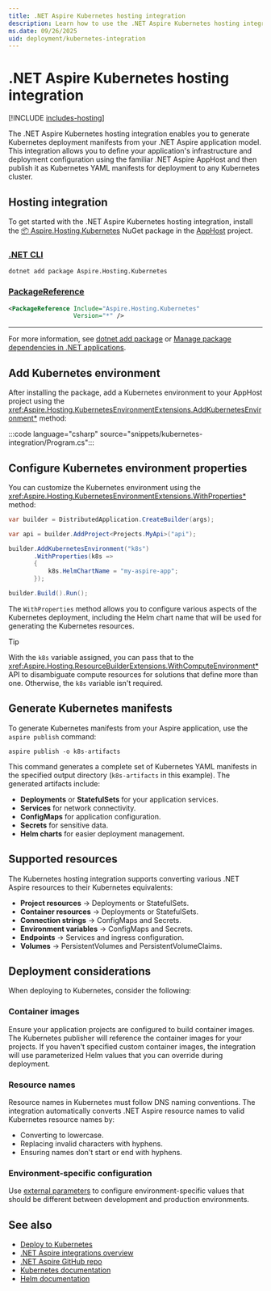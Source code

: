 ```yaml
---
title: .NET Aspire Kubernetes hosting integration
description: Learn how to use the .NET Aspire Kubernetes hosting integration to generate Kubernetes deployment manifests.
ms.date: 09/26/2025
uid: deployment/kubernetes-integration
---
```


# .NET Aspire Kubernetes hosting integration

[!INCLUDE [includes-hosting](../includes/includes-hosting.md)]

The .NET Aspire Kubernetes hosting integration enables you to generate Kubernetes deployment manifests from your .NET Aspire application model. This integration allows you to define your application's infrastructure and deployment configuration using the familiar .NET Aspire AppHost and then publish it as Kubernetes YAML manifests for deployment to any Kubernetes cluster.

## Hosting integration

To get started with the .NET Aspire Kubernetes hosting integration, install the [📦 Aspire.Hosting.Kubernetes](https://www.nuget.org/packages/Aspire.Hosting.Kubernetes) NuGet package in the [AppHost](xref:dotnet/aspire/app-host) project.

### [.NET CLI](#tab/dotnet-cli)

```dotnetcli
dotnet add package Aspire.Hosting.Kubernetes
```

### [PackageReference](#tab/package-reference)

```xml
<PackageReference Include="Aspire.Hosting.Kubernetes"
                  Version="*" />
```

---

For more information, see [dotnet add package](/dotnet/core/tools/dotnet-add-package) or [Manage package dependencies in .NET applications](/dotnet/core/tools/dependencies).

## Add Kubernetes environment

After installing the package, add a Kubernetes environment to your AppHost project using the <xref:Aspire.Hosting.KubernetesEnvironmentExtensions.AddKubernetesEnvironment*> method:

:::code language="csharp" source="snippets/kubernetes-integration/Program.cs":::

## Configure Kubernetes environment properties

You can customize the Kubernetes environment using the <xref:Aspire.Hosting.KubernetesEnvironmentExtensions.WithProperties*> method:

```csharp
var builder = DistributedApplication.CreateBuilder(args);

var api = builder.AddProject<Projects.MyApi>("api");

builder.AddKubernetesEnvironment("k8s")
       .WithProperties(k8s =>
       {
           k8s.HelmChartName = "my-aspire-app";
       });

builder.Build().Run();
```

The `WithProperties` method allows you to configure various aspects of the Kubernetes deployment, including the Helm chart name that will be used for generating the Kubernetes resources.

> [!TIP]
> With the `k8s` variable assigned, you can pass that to the <xref:Aspire.Hosting.ResourceBuilderExtensions.WithComputeEnvironment*> API to disambiguate compute resources for solutions that define more than one. Otherwise, the `k8s` variable isn't required.

## Generate Kubernetes manifests

To generate Kubernetes manifests from your Aspire application, use the `aspire publish` command:

```Aspire
aspire publish -o k8s-artifacts
```

This command generates a complete set of Kubernetes YAML manifests in the specified output directory (`k8s-artifacts` in this example). The generated artifacts include:

- **Deployments** or **StatefulSets** for your application services.
- **Services** for network connectivity.
- **ConfigMaps** for application configuration.
- **Secrets** for sensitive data.
- **Helm charts** for easier deployment management.

## Supported resources

The Kubernetes hosting integration supports converting various .NET Aspire resources to their Kubernetes equivalents:

- **Project resources** → Deployments or StatefulSets.
- **Container resources** → Deployments or StatefulSets.
- **Connection strings** → ConfigMaps and Secrets.
- **Environment variables** → ConfigMaps and Secrets.
- **Endpoints** → Services and ingress configuration.
- **Volumes** → PersistentVolumes and PersistentVolumeClaims.

## Deployment considerations

When deploying to Kubernetes, consider the following:

### Container images

Ensure your application projects are configured to build container images. The Kubernetes publisher will reference the container images for your projects. If you haven't specified custom container images, the integration will use parameterized Helm values that you can override during deployment.

### Resource names

Resource names in Kubernetes must follow DNS naming conventions. The integration automatically converts .NET Aspire resource names to valid Kubernetes resource names by:

- Converting to lowercase.
- Replacing invalid characters with hyphens.
- Ensuring names don't start or end with hyphens.

### Environment-specific configuration

Use [external parameters](../fundamentals/external-parameters.md) to configure environment-specific values that should be different between development and production environments.

## See also

- [Deploy to Kubernetes](overview.md#deploy-to-kubernetes)
- [.NET Aspire integrations overview](../fundamentals/integrations-overview.md)
- [.NET Aspire GitHub repo](https://github.com/dotnet/aspire)
- [Kubernetes documentation](https://kubernetes.io/docs/)
- [Helm documentation](https://helm.sh/docs/)
